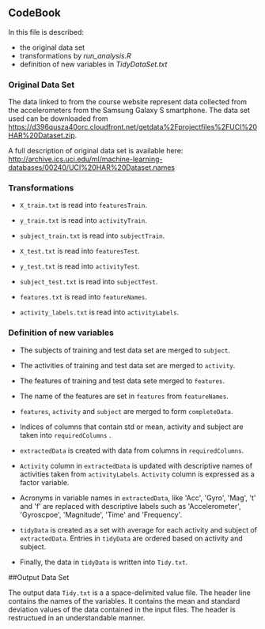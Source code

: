 ## CodeBook
In this file is described:
* the original data set
* transformations by *run_analysis.R*
* definition of new variables in *TidyDataSet.txt*

### Original Data Set
The data linked to from the course website represent data collected from the accelerometers from the Samsung Galaxy S smartphone. The data set used can be downloaded from https://d396qusza40orc.cloudfront.net/getdata%2Fprojectfiles%2FUCI%20HAR%20Dataset.zip.

A full description of original data set is available here:
http://archive.ics.uci.edu/ml/machine-learning-databases/00240/UCI%20HAR%20Dataset.names

### Transformations
* `X_train.txt` is read into `featuresTrain`.
* `y_train.txt` is read into `activityTrain`.
* `subject_train.txt` is read into `subjectTrain`.

* `X_test.txt` is read into `featuresTest`.
* `y_test.txt` is read into `activityTest`.
* `subject_test.txt` is read into `subjectTest`.

* `features.txt` is read into `featureNames`.
* `activity_labels.txt` is read into `activityLabels`.

### Definition of new variables
* The subjects of training and test data set are merged to `subject`.
* The activities of training and test data set are merged to `activity`.
* The features of training and test data sete merged to `features`.

* The name of the features are set in `features` from `featureNames`.
* `features`, `activity` and `subject` are merged to form `completeData`.
* Indices of columns that contain std or mean, activity and subject are taken into `requiredColumns` .
* `extractedData` is created with data from columns in `requiredColumns`.
* `Activity` column in `extractedData` is updated with descriptive names of activities taken from `activityLabels`. `Activity` column is expressed as a factor variable.
* Acronyms in variable names in `extractedData`, like 'Acc', 'Gyro', 'Mag', 't' and 'f' are replaced with descriptive labels such as 'Accelerometer', 'Gyroscpoe', 'Magnitude', 'Time' and 'Frequency'.
* `tidyData` is created as a set with average for each activity and subject of `extractedData`. Entries in `tidyData` are ordered based on activity and subject.
* Finally, the data in `tidyData` is written into `Tidy.txt`.

##Output Data Set

The output data `Tidy.txt` is a a space-delimited value file. The header line contains the names of the variables. It contains the mean and standard deviation values of the data contained in the input files. The header is restructued in an understandable manner. 
